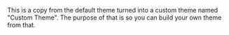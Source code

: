 This is a copy from the default theme turned into a custom theme named "Custom Theme". 
The purpose of that is so you can build your own theme from that.
